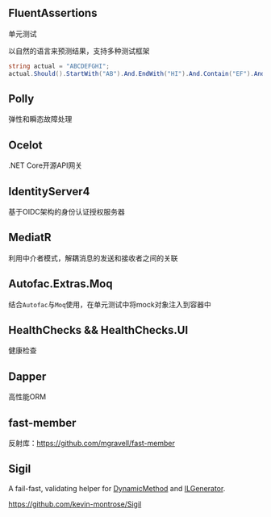 ## FluentAssertions

单元测试

以自然的语言来预测结果，支持多种测试框架

```c#
string actual = "ABCDEFGHI";
actual.Should().StartWith("AB").And.EndWith("HI").And.Contain("EF").And.HaveLength(9);
```

## Polly

弹性和瞬态故障处理

## Ocelot

.NET Core开源API网关

## IdentityServer4

基于OIDC架构的身份认证授权服务器

## MediatR

利用中介者模式，解耦消息的发送和接收者之间的关联

## Autofac.Extras.Moq

结合`Autofac`与`Moq`使用，在单元测试中将mock对象注入到容器中

## HealthChecks && HealthChecks.UI

健康检查

## Dapper

高性能ORM

## fast-member

反射库：https://github.com/mgravell/fast-member

## Sigil

A fail-fast, validating helper for [DynamicMethod](http://msdn.microsoft.com/en-us/library/system.reflection.emit.dynamicmethod.aspx) and [ILGenerator](http://msdn.microsoft.com/en-us/library/system.reflection.emit.ilgenerator.aspx). 

https://github.com/kevin-montrose/Sigil

